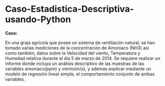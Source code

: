 # Caso-Estadistica-Descriptiva-usando-Python

**Caso:** 

En una graja agrícola que posee un sistema de ventilación natural, se han tomado varias mediciones de la concentración de Amoniaco (NH3) así como también, datos sobre la Velocidad del viento, Temperatura y Humedad relativa durante el día 5 de marzo de 2014. Se requiere realizar un informe donde incluya un análisis descriptivo de las muestras de las variables amoniaco(ppm) y viento(m/s), y además explicar mediante un modelo de regresión lineal simple, el comportamiento conjunto de ambas variables.
